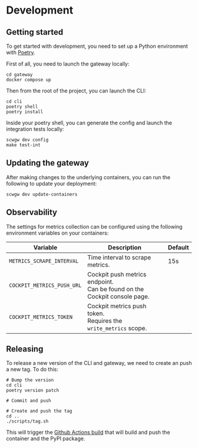 # Development

## Getting started

To get started with development, you need to set up a Python environment with [Poetry](https://python-poetry.org/docs/).

First of all, you need to launch the gateway locally:

```console
cd gateway
docker compose up
```

Then from the root of the project, you can launch the CLI:

```console
cd cli
poetry shell
poetry install
```

Inside your poetry shell, you can generate the config and launch the integration tests locally:

```console
scwgw dev config
make test-int
```

## Updating the gateway

After making changes to the underlying containers, you can run the following to update your deployment:

```console
scwgw dev update-containers
```

## Observability

The settings for metrics collection can be configured using the following environment variables on your containers:

<!-- markdownlint-disable MD033 -->
| Variable                  | Description                      | Default |
|---------------------------|----------------------------------|---------|
| `METRICS_SCRAPE_INTERVAL` | Time interval to scrape metrics. | 15s     |
| `COCKPIT_METRICS_PUSH_URL` | Cockpit push metrics endpoint. <br/>Can be found on the Cockpit console page.                           |         |
| `COCKPIT_METRICS_TOKEN`    | Cockpit metrics push token.  <br/> Requires the `write_metrics` scope.                                 |         |

## Releasing

To release a new version of the CLI and gateway, we need to create an push a new tag. To do this:

```console
# Bump the version
cd cli
poetry version patch

# Commit and push

# Create and push the tag
cd ..
./scripts/tag.sh
```

This will trigger the [Github Actions build](https://github.com/scaleway/serverless-gateway/actions/runs) that will build and push the container and the PyPI package.
